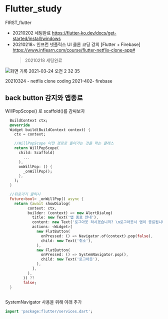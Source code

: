 # Flutter_study
FIRST_flutter 

- 20210202 세팅완료 https://flutter-ko.dev/docs/get-started/install/windows
- 20210218~ 인프런 넷플릭스 UI 클론 코딩 강의 [Flutter + Firebase]
  https://www.inflearn.com/course/flutter-netflix-clone-app#
  >20210218 세팅완료

![화면 기록 2021-03-24 오전 2 32 35](https://user-images.githubusercontent.com/48319693/112191467-64687280-8c49-11eb-907e-6b0ec94bf267.gif)

20210324 - netflis clone coding
2021-402- firebase 




## back button 감지와 앱종료
WillPopScope() 로 scaffold()를 감싸보자

``` Dart 
  BuildContext ctx;
  @override
  Widget build(BuildContext context) {
    ctx = context;

    //WillPopScope 이전 경로로 돌아가는 것을 막는 클래스
    return WillPopScope(
      child: Scaffold(
        ...
      ),
      onWillPop: () {
        _onWillPop();
      },
    );
  }

  //뒤로가기 클릭시 
  Future<bool> _onWillPop() async {
    return (await showDialog(
          context: ctx,
          builder: (context) => new AlertDialog(
            title: new Text('앱 종료 안내'),
            content: new Text('로그아웃 하시겠습니까? \n로그아웃시 앱이 종료됩니다.'),
            actions: <Widget>[
              new FlatButton(
                onPressed: () => Navigator.of(context).pop(false),
                child: new Text('취소'),
              ),
              new FlatButton(
                onPressed: () => SystemNavigator.pop(),
                child: new Text('로그아웃'),
              ),
            ],
          ),
        )) ??
        false;
  }
  
```
SystemNavigator 사용을 위해 아래 추가 
``` dart
import 'package:flutter/services.dart';
```
